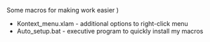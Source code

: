 Some macros for making work easier )
- Kontext_menu.xlam - additional options to right-click menu
- Auto_setup.bat - executive program to quickly install my macros
